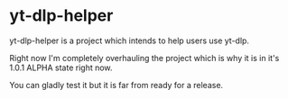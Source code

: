 # yt-dlp-helper

yt-dlp-helper is a project which intends to help users use yt-dlp.

Right now I'm completely overhauling the project which is why it is in it's 1.0.1 ALPHA state right now.

You can gladly test it but it is far from ready for a release.
